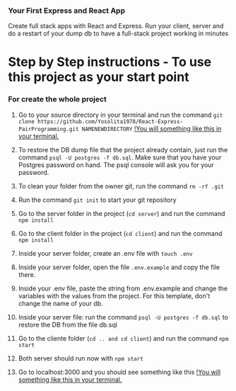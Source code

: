 ### Your First Express and React App
Create full stack apps with React and Express. Run your client, server and do a restart of your dump db to have a full-stack project working in minutes

# Step by Step instructions - To use this project as your start point
### For create the whole project
1. Go to your source directory in your terminal and run the command `git clone https://github.com/Yosolita1978/React-Express-PairProgramming.git NAMENEWDIRECTORY`
[!You will something like this in your terminal.](https://github.com/Yosolita1978/screenshoots/blob/main/template/Screen%20Shot%202022-03-20%20at%207.50.46%20PM.png?raw=true)

2. To restore the DB dump file that the project already contain, just run the command `psql -U postgres -f db.sql`. Make sure that you have your Postgres password on hand. The psql console will ask you for your password. 
3. To clean your folder from the owner git, run the command `rm -rf .git`
4. Run the command `git init` to start your git repository
5. Go to the server folder in the project (`cd server`) and run the command `npm install`
6. Go to the client folder in the project (`cd client`) and run the command `npm install`
7. Inside your server folder, create an .env file with `touch .env`
8. Inside your server folder, open the file `.env.example` and copy the file there. 
9. Inside your .env file, paste the string from .env.example and change the variables with the values from the project. For this template, don't change the name of your db.
10. Inside your server file: run the command `psql -U postgres -f db.sql` to restore the DB from the file db.sql
11. Go to the cliente folder (`cd .. and cd client`) and run the command `npm start`
12. Both server should run now with `npm start`
13. Go to localhost:3000 and you should see something like this
[!You will something like this in your terminal.](https://github.com/Yosolita1978/screenshoots/blob/main/template/Screen%20Shot%202022-03-20%20at%208.58.13%20PM.png?raw=true)
